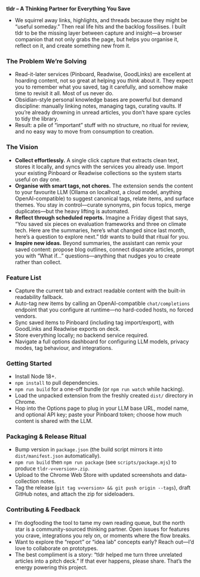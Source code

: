 **tldr – A Thinking Partner for Everything You Save**
- We squirrel away links, highlights, and threads because they might be “useful someday.” Then real life hits and the backlog fossilises. I built tldr to be the missing layer between capture and insight—a browser companion that not only grabs the page, but helps you organise it, reflect on it, and create something new from it.

### The Problem We’re Solving
- Read-it-later services (Pinboard, Readwise, GoodLinks) are excellent at hoarding content, not so great at helping you *think* about it. They expect you to remember what you saved, tag it carefully, and somehow make time to revisit it all. Most of us never do.
- Obsidian-style personal knowledge bases are powerful but demand discipline: manually linking notes, managing tags, curating vaults. If you’re already drowning in unread articles, you don’t have spare cycles to tidy the library.
- Result: a pile of “important” stuff with no structure, no ritual for review, and no easy way to move from consumption to creation.

### The Vision
- **Collect effortlessly.** A single click capture that extracts clean text, stores it locally, and syncs with the services you already use. Import your existing Pinboard or Readwise collections so the system starts useful on day one.
- **Organise with smart tags, not chores.** The extension sends the content to your favourite LLM (Ollama on localhost, a cloud model, anything OpenAI-compatible) to suggest canonical tags, relate items, and surface themes. You stay in control—curate synonyms, pin focus topics, merge duplicates—but the heavy lifting is automated.
- **Reflect through scheduled reports.** Imagine a Friday digest that says, “You saved six pieces on evaluation frameworks and three on climate tech. Here are the summaries, here’s what changed since last month, here’s a question to explore next.” tldr wants to build that ritual for you.
- **Inspire new ideas.** Beyond summaries, the assistant can remix your saved content: propose blog outlines, connect disparate articles, prompt you with “What if…” questions—anything that nudges you to create rather than collect.

### Feature List
- Capture the current tab and extract readable content with the built-in readability fallback.
- Auto-tag new items by calling an OpenAI-compatible `chat/completions` endpoint that you configure at runtime—no hard-coded hosts, no forced vendors.
- Sync saved items to Pinboard (including tag import/export), with GoodLinks and Readwise exports on deck.
- Store everything locally; no backend service required.
- Navigate a full options dashboard for configuring LLM models, privacy modes, tag behaviour, and integrations.

### Getting Started
- Install Node 18+.
- `npm install` to pull dependencies.
- `npm run build` for a one-off bundle (or `npm run watch` while hacking).
- Load the unpacked extension from the freshly created `dist/` directory in Chrome.
- Hop into the Options page to plug in your LLM base URL, model name, and optional API key; paste your Pinboard token; choose how much content is shared with the LLM.

### Packaging & Release Ritual
- Bump version in `package.json` (the build script mirrors it into `dist/manifest.json` automatically).
- `npm run build` then `npm run package` (see `scripts/package.mjs`) to produce `tldr-v<version>.zip`.
- Upload to the Chrome Web Store with updated screenshots and data-collection notes.
- Tag the release (`git tag v<version> && git push origin --tags`), draft GitHub notes, and attach the zip for sideloaders.

### Contributing & Feedback
- I’m dogfooding the tool to tame my own reading queue, but the north star is a community-sourced thinking partner. Open issues for features you crave, integrations you rely on, or moments where the flow breaks.
- Want to explore the “report” or “idea lab” concepts early? Reach out—I’d love to collaborate on prototypes.
- The best compliment is a story: “tldr helped me turn three unrelated articles into a pitch deck.” If that ever happens, please share. That’s the energy powering this project.
